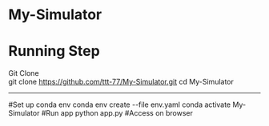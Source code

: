 # My-Simulator
# Running Step
Git Clone  
    git clone https://github.com/ttt-77/My-Simulator.git 
    cd My-Simulator
___
#Set up conda env
  conda env create --file env.yaml 
  conda activate My-Simulator 
#Run app 
  python app.py 
#Access on browser 
